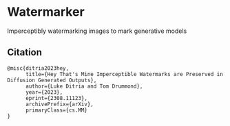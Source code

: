 # Watermarker
Imperceptibly watermarking images to mark generative models

## Citation
```
@misc{ditria2023hey,
      title={Hey That's Mine Imperceptible Watermarks are Preserved in Diffusion Generated Outputs}, 
      author={Luke Ditria and Tom Drummond},
      year={2023},
      eprint={2308.11123},
      archivePrefix={arXiv},
      primaryClass={cs.MM}
}
```
